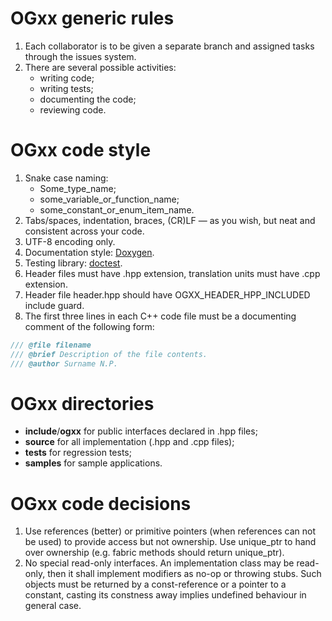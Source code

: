 # OGxx generic rules

1. Each collaborator is to be given a separate branch and assigned tasks through the issues system.
2. There are several possible activities:
   * writing code;
   * writing tests;
   * documenting the code;
   * reviewing code.

# OGxx code style

1. Snake case naming:
   * Some_type_name;
   * some_variable_or_function_name;
   * some_constant_or_enum_item_name.
2. Tabs/spaces, indentation, braces, (CR)LF — as you wish, but neat and consistent across your code.
3. UTF-8 encoding only.
4. Documentation style: [Doxygen](https://www.doxygen.nl/index.html).
5. Testing library: [doctest](https://github.com/doctest/doctest).
6. Header files must have .hpp extension, translation units must have .cpp extension.
7. Header file header.hpp should have OGXX_HEADER_HPP_INCLUDED include guard.
8. The first three lines in each C++ code file must be a documenting comment of the following form:

```cpp
/// @file filename
/// @brief Description of the file contents.
/// @author Surname N.P.
```

# OGxx directories

* __include__/__ogxx__ for public interfaces declared in .hpp files;
* __source__ for all implementation (.hpp and .cpp files);
* __tests__ for regression tests;
* __samples__ for sample applications.

# OGxx code decisions

1. Use references (better) or primitive pointers (when references can not be used) to provide access but not ownership. Use unique_ptr to hand over ownership (e.g. fabric methods should return unique_ptr).
2. No special read-only interfaces. An implementation class may be read-only, then it shall implement modifiers as no-op or throwing stubs. Such objects must be returned by a const-reference or a pointer to a constant, casting its constness away implies undefined behaviour in general case.
